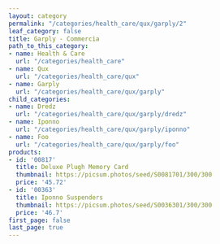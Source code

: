 ```yaml
---
layout: category
permalink: "/categories/health_care/qux/garply/2"
leaf_category: false
title: Garply - Commercia
path_to_this_category:
- name: Health & Care
  url: "/categories/health_care"
- name: Qux
  url: "/categories/health_care/qux"
- name: Garply
  url: "/categories/health_care/qux/garply"
child_categories:
- name: Dredz
  url: "/categories/health_care/qux/garply/dredz"
- name: Iponno
  url: "/categories/health_care/qux/garply/iponno"
- name: Foo
  url: "/categories/health_care/qux/garply/foo"
products:
- id: '00817'
  title: Deluxe Plugh Memory Card
  thumbnail: https://picsum.photos/seed/S0081701/300/300
  price: '45.72'
- id: '00363'
  title: Iponno Suspenders
  thumbnail: https://picsum.photos/seed/S0036301/300/300
  price: '46.7'
first_page: false
last_page: true
---
```

